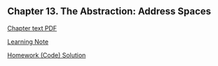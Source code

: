 ## Chapter 13. The Abstraction: Address Spaces

[Chapter text PDF](https://pages.cs.wisc.edu/~remzi/OSTEP/vm-intro.pdf)

[Learning Note](./note/README.md)

[Homework (Code) Solution](./homework/code/README.md)
